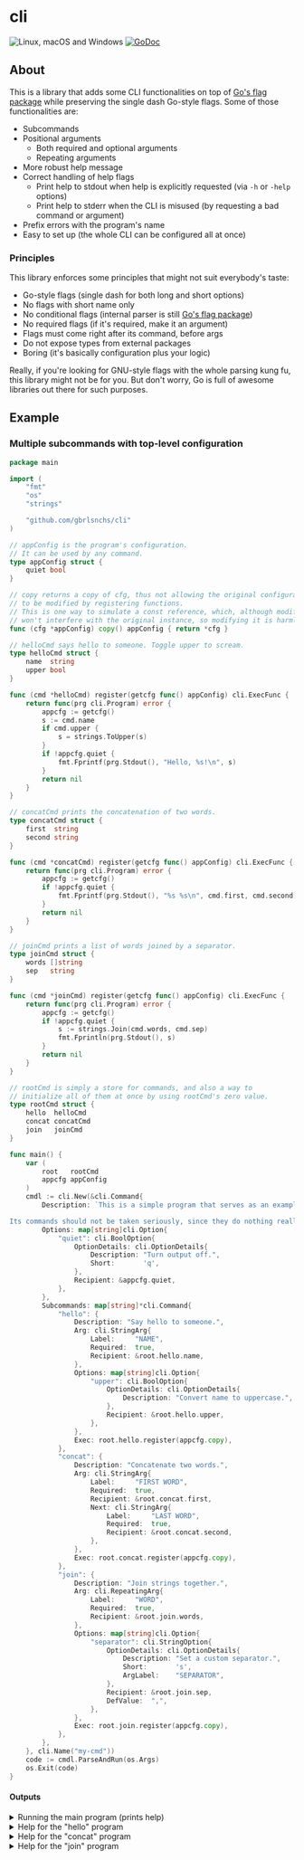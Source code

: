 # cli
![Linux, macOS and Windows](https://github.com/gbrlsnchs/cli/workflows/Linux,%20macOS%20and%20Windows/badge.svg)
[![GoDoc](https://godoc.org/github.com/gbrlsnchs/cli?status.svg)](https://pkg.go.dev/github.com/gbrlsnchs/cli)

## About
This is a library that adds some CLI functionalities on top of [Go's flag package] while preserving the single dash Go-style flags. Some of those functionalities are:
- Subcommands
- Positional arguments
  - Both required and optional arguments
  - Repeating arguments
- More robust help message
- Correct handling of help flags
  - Print help to stdout when help is explicitly requested (via `-h` or `-help` options)
  - Print help to stderr when the CLI is misused (by requesting a bad command or argument)
- Prefix errors with the program's name
- Easy to set up (the whole CLI can be configured all at once)

### Principles
This library enforces some principles that might not suit everybody's taste:
- Go-style flags (single dash for both long and short options)
- No flags with short name only
- No conditional flags (internal parser is still [Go's flag package])
- No required flags (if it's required, make it an argument)
- Flags must come right after its command, before args
- Do not expose types from external packages
- Boring (it's basically configuration plus your logic)

Really, if you're looking for GNU-style flags with the whole parsing kung fu, this library might not be for you. But don't worry, Go is full of awesome libraries out there for such purposes.

## Example
### Multiple subcommands with top-level configuration
```go
package main

import (
	"fmt"
	"os"
	"strings"

	"github.com/gbrlsnchs/cli"
)

// appConfig is the program's configuration.
// It can be used by any command.
type appConfig struct {
	quiet bool
}

// copy returns a copy of cfg, thus not allowing the original configuration
// to be modified by registering functions.
// This is one way to simulate a const reference, which, although modifiable,
// won't interfere with the original instance, so modifying it is harmless.
func (cfg *appConfig) copy() appConfig { return *cfg }

// helloCmd says hello to someone. Toggle upper to scream.
type helloCmd struct {
	name  string
	upper bool
}

func (cmd *helloCmd) register(getcfg func() appConfig) cli.ExecFunc {
	return func(prg cli.Program) error {
		appcfg := getcfg()
		s := cmd.name
		if cmd.upper {
			s = strings.ToUpper(s)
		}
		if !appcfg.quiet {
			fmt.Fprintf(prg.Stdout(), "Hello, %s!\n", s)
		}
		return nil
	}
}

// concatCmd prints the concatenation of two words.
type concatCmd struct {
	first  string
	second string
}

func (cmd *concatCmd) register(getcfg func() appConfig) cli.ExecFunc {
	return func(prg cli.Program) error {
		appcfg := getcfg()
		if !appcfg.quiet {
			fmt.Fprintf(prg.Stdout(), "%s %s\n", cmd.first, cmd.second)
		}
		return nil
	}
}

// joinCmd prints a list of words joined by a separator.
type joinCmd struct {
	words []string
	sep   string
}

func (cmd *joinCmd) register(getcfg func() appConfig) cli.ExecFunc {
	return func(prg cli.Program) error {
		appcfg := getcfg()
		if !appcfg.quiet {
			s := strings.Join(cmd.words, cmd.sep)
			fmt.Fprintln(prg.Stdout(), s)
		}
		return nil
	}
}

// rootCmd is simply a store for commands, and also a way to
// initialize all of them at once by using rootCmd's zero value.
type rootCmd struct {
	hello  helloCmd
	concat concatCmd
	join   joinCmd
}

func main() {
	var (
		root   rootCmd
		appcfg appConfig
	)
	cmdl := cli.New(&cli.Command{
		Description: `This is a simple program that serves as an example for how to use package cli.

Its commands should not be taken seriously, since they do nothing really great, but serve well for demonstration.`,
		Options: map[string]cli.Option{
			"quiet": cli.BoolOption{
				OptionDetails: cli.OptionDetails{
					Description: "Turn output off.",
					Short:       'q',
				},
				Recipient: &appcfg.quiet,
			},
		},
		Subcommands: map[string]*cli.Command{
			"hello": {
				Description: "Say hello to someone.",
				Arg: cli.StringArg{
					Label:     "NAME",
					Required:  true,
					Recipient: &root.hello.name,
				},
				Options: map[string]cli.Option{
					"upper": cli.BoolOption{
						OptionDetails: cli.OptionDetails{
							Description: "Convert name to uppercase.",
						},
						Recipient: &root.hello.upper,
					},
				},
				Exec: root.hello.register(appcfg.copy),
			},
			"concat": {
				Description: "Concatenate two words.",
				Arg: cli.StringArg{
					Label:     "FIRST WORD",
					Required:  true,
					Recipient: &root.concat.first,
					Next: cli.StringArg{
						Label:     "LAST WORD",
						Required:  true,
						Recipient: &root.concat.second,
					},
				},
				Exec: root.concat.register(appcfg.copy),
			},
			"join": {
				Description: "Join strings together.",
				Arg: cli.RepeatingArg{
					Label:     "WORD",
					Required:  true,
					Recipient: &root.join.words,
				},
				Options: map[string]cli.Option{
					"separator": cli.StringOption{
						OptionDetails: cli.OptionDetails{
							Description: "Set a custom separator.",
							Short:       's',
							ArgLabel:    "SEPARATOR",
						},
						Recipient: &root.join.sep,
						DefValue:  ",",
					},
				},
				Exec: root.join.register(appcfg.copy),
			},
		},
	}, cli.Name("my-cmd"))
	code := cmdl.ParseAndRun(os.Args)
	os.Exit(code)
}
```

#### Outputs
<details><summary>Running the main program (prints help)</summary>
<p>

```shell
$ go run .examples/full_featured/main.go -h
This is a simple program that serves as an example for how to use
package cli.

Its commands should not be taken seriously, since they do nothing really
great, still they serve well for demonstration.

USAGE:
    my-cmd [OPTIONS] <COMMAND>

OPTIONS:
    -h, -help     Print this help message.
    -q, -quiet    Turn output off.

COMMANDS:
    concat    Concatenate two words.
    hello     Say hello to someone.
    join      Join strings together.
```

</p>
</details>

<details><summary>Help for the "hello" program</summary>
<p>

```shell
$ go run .examples/full_featured/main.go hello -h
Say hello to someone.

USAGE:
    hello [OPTIONS] <NAME>

OPTIONS:
    -h, -help     Print this help message.
        -upper    Convert name to uppercase.
```

</p>
</details>

<details><summary>Help for the "concat" program</summary>
<p>

```shell
$ go run .examples/full_featured/main.go concat -h
Concatenate two words.

USAGE:
    concat [OPTIONS] <FIRST WORD> <LAST WORD>

OPTIONS:
    -h, -help    Print this help message.
```

</p>
</details>

<details><summary>Help for the "join" program</summary>
<p>

```shell
$ go run .examples/full_featured/main.go join -h
Join strings together.

USAGE:
    join [OPTIONS] <WORD> [...]

OPTIONS:
    -h, -help                     Print this help message.
    -s, -separator <SEPARATOR>    Set a custom separator. (default: ",")
```

</p>
</details>

[Go's flag package]: https://golang.org/pkg/flag/
